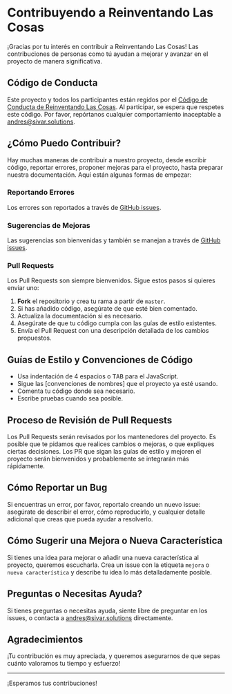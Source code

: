 # Contribuyendo a Reinventando Las Cosas

¡Gracias por tu interés en contribuir a Reinventando Las Cosas! Las contribuciones de personas como tú ayudan a mejorar y avanzar en el proyecto de manera significativa.

## Código de Conducta

Este proyecto y todos los participantes están regidos por el [Código de Conducta de Reinventando Las Cosas](CODE_OF_CONDUCT.md). Al participar, se espera que respetes este código. Por favor, repórtanos cualquier comportamiento inaceptable a andres@sivar.solutions.

## ¿Cómo Puedo Contribuir?

Hay muchas maneras de contribuir a nuestro proyecto, desde escribir código, reportar errores, proponer mejoras para el proyecto, hasta preparar nuestra documentación. Aquí están algunas formas de empezar:

### Reportando Errores

Los errores son reportados a través de [GitHub issues](https://github.com/Andres-Montoya-SV/reinventando-las-cosas.git).

### Sugerencias de Mejoras

Las sugerencias son bienvenidas y también se manejan a través de [GitHub issues](https://github.com/Andres-Montoya-SV/reinventando-las-cosas.git).

### Pull Requests

Los Pull Requests son siempre bienvenidos. Sigue estos pasos si quieres enviar uno:

1. **Fork** el repositorio y crea tu rama a partir de `master`.
2. Si has añadido código, asegúrate de que esté bien comentado.
3. Actualiza la documentación si es necesario.
4. Asegúrate de que tu código cumpla con las guías de estilo existentes.
5. Envía el Pull Request con una descripción detallada de los cambios propuestos.

## Guías de Estilo y Convenciones de Código

- Usa indentación de 4 espacios o <kbd>TAB</kbd> para el JavaScript.
- Sigue las [convenciones de nombres] que el proyecto ya esté usando.
- Comenta tu código donde sea necesario.
- Escribe pruebas cuando sea posible.

## Proceso de Revisión de Pull Requests

Los Pull Requests serán revisados por los mantenedores del proyecto. Es posible que te pidamos que realices cambios o mejoras, o que expliques ciertas decisiones. Los PR que sigan las guías de estilo y mejoren el proyecto serán bienvenidos y probablemente se integrarán más rápidamente.

## Cómo Reportar un Bug

Si encuentras un error, por favor, reportalo creando un nuevo issue: asegúrate de describir el error, cómo reproducirlo, y cualquier detalle adicional que creas que pueda ayudar a resolverlo.

## Cómo Sugerir una Mejora o Nueva Característica

Si tienes una idea para mejorar o añadir una nueva característica al proyecto, queremos escucharla. Crea un issue con la etiqueta `mejora` o `nueva característica` y describe tu idea lo más detalladamente posible.

## Preguntas o Necesitas Ayuda?

Si tienes preguntas o necesitas ayuda, siente libre de preguntar en los issues, o contacta a andres@sivar.solutions directamente.

## Agradecimientos

¡Tu contribución es muy apreciada, y queremos asegurarnos de que sepas cuánto valoramos tu tiempo y esfuerzo!

---

¡Esperamos tus contribuciones!
